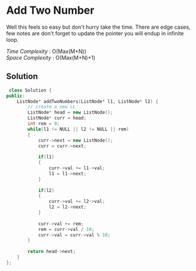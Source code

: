 # Add Two Number

Well this feels so easy but don't hurry take the time.
There are edge cases, few notes are don't forget to 
update the pointer you will endup in infinite loop.

*Time Complexity* : O(Max(M+N))  
*Space Complexity* : O(Max(M+N)+1)   

## Solution

```cpp
 class Solution {
public:
    ListNode* addTwoNumbers(ListNode* l1, ListNode* l2) {
        // create a new LL
        ListNode* head = new ListNode();
        ListNode* curr = head;
        int rem = 0;
        while(l1 != NULL || l2 != NULL || rem)
        {
            curr->next = new ListNode();
            curr = curr->next;
            
            if(l1)
            {
                curr->val += l1->val;
                l1 = l1->next;
            }
            
            if(l2)
            {
                curr->val += l2->val;
                l2 = l2->next;
            }
            
            curr->val += rem;
            rem = curr->val / 10;
            curr->val = curr->val % 10;
        }
        
        return head->next;
    }
}; 
```
